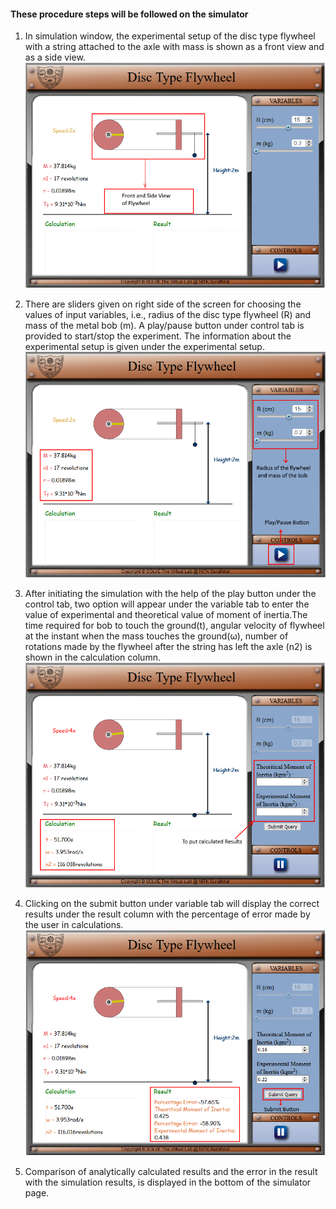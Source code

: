 #### These procedure steps will be followed on the simulator

1. In simulation window, the experimental setup of the disc type flywheel with a string attached to the axle with mass is shown as a front view and as a side view.<br>
   ![alt text](images/fly1.png)<br>

2. There are sliders given on right side of the screen for choosing the values of input variables, i.e., radius of the disc type flywheel (R) and mass of the metal bob (m). A play/pause button under control tab is provided to start/stop the experiment. The information about the experimental setup is given under the experimental setup.<br>
   ![alt text](images/fly2.png)<br>

3. After initiating the simulation with the help of the play button under the control tab, two option will appear under the variable tab to enter the value of experimental and theoretical value of moment of inertia.The time required for bob to touch the ground(t), angular velocity of flywheel at the instant when the mass touches the ground(ω), number of rotations made by the flywheel after the string has left the axle (n2) is shown in the calculation column.<br>
   ![alt text](images/fly3.png)<br>

4. Clicking on the submit button under variable tab will display the correct results under the result column with the percentage of error made by the user in calculations.<br>
   ![alt text](images/fly4.png)<br>

5. Comparison of analytically calculated results and the error in the result with the simulation results, is displayed in the bottom of the simulator page.<br>
